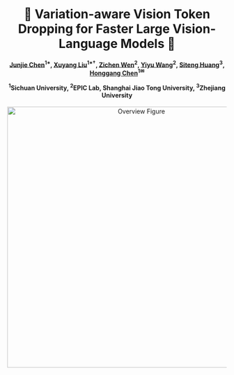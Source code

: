 <div align=center>

<h1> 🧷 Variation-aware Vision Token Dropping for Faster Large Vision-Language Models 🚀 </h1>

<h4 align="center"> 

[Junjie Chen]()<sup>1*</sup>,
[Xuyang Liu](https://xuyang-liu16.github.io/)<sup>1*†</sup>,
[Zichen Wen](https://scholar.google.com/citations?hl=en&user=N-aPFvEAAAAJ)<sup>2</sup>,
[Yiyu Wang]()<sup>2</sup>,
[Siteng Huang](https://kyonhuang.top/)<sup>3</sup>,
[Honggang Chen](https://sites.google.com/view/honggangchen/)<sup>1✉</sup>

<sup>1</sup>Sichuan University, <sup>2</sup>EPIC Lab, Shanghai Jiao Tong University, <sup>3</sup>Zhejiang University

</h4>

<!-- 插入图片 -->
<img src="image/overview.png" alt="Overview Figure" width="600">

</div>
